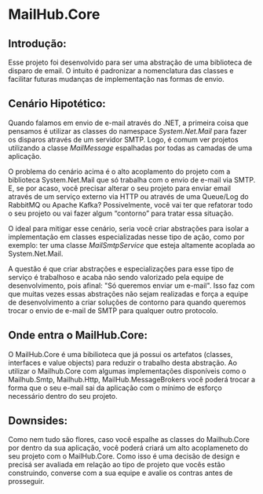 # MailHub.Core

## Introdução:
Esse projeto foi desenvolvido para ser uma abstração de uma biblioteca de disparo de email. O intuito é padronizar a nomenclatura das classes e facilitar futuras mudanças de implementação nas formas de envio.

## Cenário Hipotético:
Quando falamos em envio de e-mail através do .NET, a primeira coisa que pensamos é utilizar as classes do namespace *System.Net.Mail* para fazer os disparos através de um servidor SMTP. Logo, é comum ver projetos utilizando a classe *MailMessage* espalhadas por todas as camadas de uma aplicação.

O problema do cenário acima é o alto acoplamento do projeto com a biblioteca System.Net.Mail que só trabalha com o envio de e-mail via SMTP. E, se por acaso, você precisar alterar o seu projeto para enviar email através de um serviço externo via HTTP ou através de uma Queue/Log do RabbitMQ ou Apache Kafka? Possivelmente, você vai ter que refatorar todo o seu projeto ou vai fazer algum “contorno” para tratar essa situação.

O ideal para mitigar esse cenário, seria você criar abstrações para isolar a implementação em classes especializadas nesse tipo de ação, como por exemplo: ter uma classe *MailSmtpService* que esteja altamente acoplada ao System.Net.Mail. 

A questão é que criar abstrações e especializações para esse tipo de serviço é trabalhoso e acaba não sendo valorizado pela equipe de desenvolvimento, pois afinal: "Só queremos enviar um e-mail". Isso faz com que muitas vezes essas abstrações não sejam realizadas e força a equipe de desenvolvimento a criar soluções de contorno para quando queremos trocar o envio de e-mail de SMTP para qualquer outro protocolo.

## Onde entra o MailHub.Core:

O MailHub.Core é uma bibilioteca que já possui os artefatos (classes, interfaces e value objects) para reduzir o trabalho desta abstração. Ao utilizar o Mailhub.Core com algumas implementações disponíveis como o Mailhub.Smtp, Mailhub.Http, MailHub.MessageBrokers você poderá trocar a forma que o seu e-mail sai da aplicação com o mínimo de esforço necessário dentro do seu projeto.

## Downsides:
Como nem tudo são flores, caso você espalhe as classes do Mailhub.Core por dentro da sua aplicação, você poderá criará um alto acoplameneto do seu projeto com o  MailHub.Core. Como isso é uma decisão de design e precisá ser avaliada em relação ao tipo de projeto que vocês estão construindo, converse com a sua equipe e avalie os contras antes de prosseguir.

